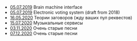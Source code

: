 * [05.07.2019](bmi.md) Brain machine interface
* [05.07.2019](pravda.md) Electronic voting system (draft from 2018)
* [16.05.2020](conspiracy.md) Теории заговоров (жду ваших пул реквестов)
* [15.07.2020](wtf-music.md) Музыкальные сервисы
* [03.11.2020](bl/) Очень старые песни
* [07.12.2020](vv/) Очень старые песни
